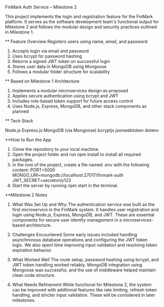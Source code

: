 FinMark Auth Service – Milestone 2

This project implements the login and registration feature for the FinMark platform. It serves as the software development team's functional output for Milestone 2 and follows the modular design and security practices outlined in Milestone 1.

** Feature Overview
Registers users using name, email, and password

1. Accepts login via email and password
2. Uses bcrypt for password hashing
3. Returns a signed JWT token on successful login
4. Stores user data in MongoDB using Mongoose
5. Follows a modular folder structure for scalability

** Based on Milestone 1 Architecture

1. Implements a modular microservices design as proposed
2. Applies secure authentication using bcrypt and JWT
3. Includes role-based token support for future access control
4. Uses Node.js, Express, MongoDB, and other stack components as planned

** Tech Stack

Node.js
Express.js
MongoDB (via Mongoose)
bcryptjs
jsonwebtoken
dotenv

**How to Run the App

1. Clone the repository to your local machine.
2. Open the project folder and run npm install to install all required packages.
3. In the root of the project, create a file named .env with the following content:
PORT=5000  
MONGO_URI=mongodb://localhost:27017/finmark-auth  
JWT_SECRET=secretonly123
4. Start the server by running npm start in the terminal.

**Milestone 2 Notes
1. What Was Set Up and Why
The authentication service was built as the first microservice in the FinMark system. It handles user registration and login using Node.js, Express, MongoDB, and JWT. These are essential components for secure user identity management in a microservices-based architecture.

2. Challenges Encountered
Some early issues included handling asynchronous database operations and configuring the JWT token logic. We also spent time improving input validation and resolving token expiration behavior.

3. What Worked Well
The route setup, password hashing using bcrypt, and JWT token handling worked reliably. MongoDB integration using Mongoose was successful, and the use of middleware helped maintain clean code structure.

4. What Needs Refinement
While functional for Milestone 2, the system can be improved with additional features like rate limiting, refresh token handling, and stricter input validation. These will be considered in later milestones.
